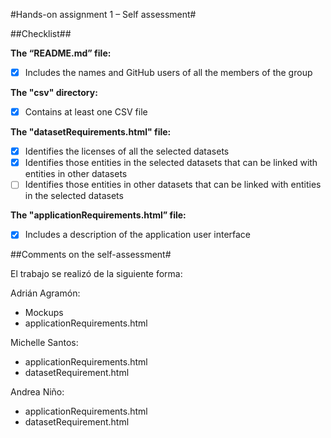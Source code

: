 ﻿#Hands-on assignment 1 – Self assessment#

##Checklist##

**The “README.md” file:**

- [X] Includes the names and GitHub users of all the members of the group

**The "csv" directory:**

- [X] Contains at least one CSV file 

**The "datasetRequirements.html" file:**

- [X] Identifies the licenses of all the selected datasets
- [X] Identifies those entities in the selected datasets that can be linked with entities in other datasets
- [ ] Identifies those entities in other datasets that can be linked with entities in the selected datasets 

**The "applicationRequirements.html” file:**

- [X] Includes a description of the application user interface

##Comments on the self-assessment#

El trabajo se realizó de la siguiente forma:

Adrián Agramón: 
- Mockups
- applicationRequirements.html
				
Michelle Santos: 
- applicationRequirements.html
- datasetRequirement.html

Andrea Niño:
- applicationRequirements.html
- datasetRequirement.html